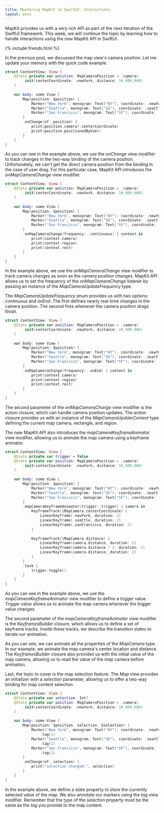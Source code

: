 ```yaml
---
title: Mastering MapKit in SwiftUI. Interactions.
layout: post
---
```


MapKit provides us with a very rich API as part of the next iteration of the SwiftUI framework. This week, we will continue the topic by learning how to handle interactions using the new MapKit API in SwiftUI.

{% include friends.html %}

In the previous post, we discussed the map view's camera position. Let me update your memory with the quick code example.

```swift
struct ContentView: View {
    @State private var position: MapCameraPosition = .camera(
        .init(centerCoordinate: .newYork, distance: 10_000_000)
    )
    
    var body: some View {
        Map(position: $position) {
            Marker("New York", monogram: Text("NY"), coordinate: .newYork)
            Marker("Seattle", monogram: Text("SE"), coordinate: .seattle)
            Marker("San Francisco", monogram: Text("SF"), coordinate: .sanFrancisco)
        }
        .onChange(of: position) {
            print(position.camera?.centerCoordinate)
            print(position.positionedByUser)
        }
    }
}
```

As you can see in the example above, we use the *onChange* view modifier to track changes in the two-way binding of the camera position. Unfortunately, we can't get the direct camera position from the binding in the case of user drag. For this particular case, MapKit API introduces the *onMapCameraChange* view modifier.

```swift
struct ContentView: View {
    @State private var position: MapCameraPosition = .camera(
        .init(centerCoordinate: .newYork, distance: 10_000_000)
    )
    
    var body: some View {
        Map(position: $position) {
            Marker("New York", monogram: Text("NY"), coordinate: .newYork)
            Marker("Seattle", monogram: Text("SE"), coordinate: .seattle)
            Marker("San Francisco", monogram: Text("SF"), coordinate: .sanFrancisco)
        }
        .onMapCameraChange(frequency: .continuous) { context in
            print(context.camera)
            print(context.region)
            print(context.rect)
        }
    }
}
```

In the example above, we use the *onMapCameraChange* view modifier to track camera changes as soon as the camera position changes. MapKit API allows us to set the frequency of the *onMapCameraChange* listener by passing an instance of the *MapCameraUpdateFrequency* type.

The *MapCameraUpdateFrequency* enum provides us with two options: *continuous* and *onEnd*. The first defines nearly real-time changes in the camera position. The second fires whenever the camera position drags finish.

```swift
struct ContentView: View {
    @State private var position: MapCameraPosition = .camera(
        .init(centerCoordinate: .newYork, distance: 10_000_000)
    )
    
    var body: some View {
        Map(position: $position) {
            Marker("New York", monogram: Text("NY"), coordinate: .newYork)
            Marker("Seattle", monogram: Text("SE"), coordinate: .seattle)
            Marker("San Francisco", monogram: Text("SF"), coordinate: .sanFrancisco)
        }
        .onMapCameraChange(frequency: .onEnd) { context in
            print(context.camera)
            print(context.region)
            print(context.rect)
        }
    }
}
```

The second parameter of the *onMapCameraChange* view modifier is the action closure, which can handle camera position updates. The action closure provides us with an instance of the *MapCameraUpdateContext* type defining the current map camera, rectangle, and region.

The new MapKit API also introduces the *mapCameraKeyframeAnimator* view modifier, allowing us to animate the map camera using a keyframe animator.

```swift
struct ContentView: View {
    @State private var trigger = false
    @State private var position: MapCameraPosition = .camera(
        .init(centerCoordinate: .newYork, distance: 10_000_000)
    )
    
    var body: some View {
        Map(position: $position) {
            Marker("New York", monogram: Text("NY"), coordinate: .newYork)
            Marker("Seattle", monogram: Text("SE"), coordinate: .seattle)
            Marker("San Francisco", monogram: Text("SF"), coordinate: .sanFrancisco)
        }
        .mapCameraKeyframeAnimator(trigger: trigger) { camera in
            KeyframeTrack(\MapCamera.centerCoordinate) {
                LinearKeyframe(.newYork, duration: 2)
                LinearKeyframe(.seattle, duration: 2)
                LinearKeyframe(.sanFrancisco, duration: 2)
            }
            
            KeyframeTrack(\MapCamera.distance) {
                LinearKeyframe(camera.distance, duration: 2)
                LinearKeyframe(camera.distance * 2, duration: 2)
                LinearKeyframe(camera.distance, duration: 2)
            }
        }
        .task {
            trigger.toggle()
        }
    }
}
```

As you can see in the example above, we use the *mapCameraKeyframeAnimator* view modifier to define a trigger value. Trigger value allows us to animate the map camera whenever the trigger value changes.

The second parameter of the *mapCameraKeyframeAnimator* view modifier is the *KeyframesBuilder* closure, which allows us to define a set of keyframe tracks. Inside these tracks, we describe the transition states to iterate our animation.

As you can see, we can animate all the properties of the *MapCamera* type. In our example, we animate the map camera's center location and distance. The *KeyframesBuilder* closure also provides us with the initial value of the map camera, allowing us to read the value of the map camera before animation. 

Last, the topic to cover is the map selection feature. The *Map* view provides an initializer with a *selection* parameter, allowing us to offer a two-way binding for map content selection.

```swift
struct ContentView: View {
    @State private var selection: Int?
    @State private var position: MapCameraPosition = .camera(
        .init(centerCoordinate: .newYork, distance: 10_000_000)
    )
    
    var body: some View {
        Map(position: $position, selection: $selection) {
            Marker("New York", monogram: Text("NY"), coordinate: .newYork)
                .tag(1)
            Marker("Seattle", monogram: Text("SE"), coordinate: .seattle)
                .tag(2)
            Marker("San Francisco", monogram: Text("SF"), coordinate: .sanFrancisco)
                .tag(3)
        }
        .onChange(of: selection) {
            print("selection changed:", selection)
        }
    }
}
```

In the example above, we define a state property to store the currently selected value of the map. We also annotate our markers using the *tag* view modifier. Remember that the type of the *selection* property must be the same as the *tag* you provide to the map content.
